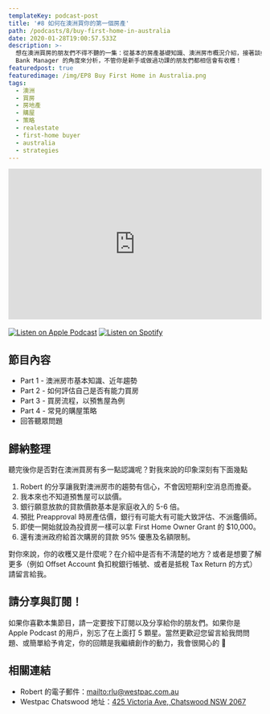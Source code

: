 ```yaml
---
templateKey: podcast-post
title: '#8 如何在澳洲買你的第一個房產'
path: /podcasts/8/buy-first-home-in-australia
date: 2020-01-28T19:00:57.533Z
description: >-
  想在澳洲買房的朋友們不得不聽的一集：從基本的房產基礎知識、澳洲房市概況介紹，接著談如何評估自己是否有能力扛房貸，最後分享買預售屋的步驟。從專業的銀行經理 
  Bank Manager 的角度來分析，不管你是新手或做過功課的朋友們都相信會有收穫！
featuredpost: true
featuredimage: /img/EP8 Buy First Home in Australia.png
tags:
  - 澳洲
  - 買房
  - 房地產
  - 購屋
  - 策略
  - realestate
  - first-home buyer
  - australia
  - strategies
---
```

<iframe width="100%" height="300" scrolling="no" frameborder="no" allow="autoplay" src="https://w.soundcloud.com/player/?url=https%3A//api.soundcloud.com/tracks/748385365%3Fsecret_token%3Ds-N9BWE&color=%2346b0e7&auto_play=false&hide_related=false&show_comments=true&show_user=true&show_reposts=false&show_teaser=true&visual=true"></iframe>﻿

[![Listen on Apple Podcast](/img/apple_badge.svg)](https://podcasts.apple.com/au/podcast/8-%E5%A6%82%E4%BD%95%E5%9C%A8%E6%BE%B3%E6%B4%B2%E8%B2%B7%E4%BD%A0%E7%9A%84%E7%AC%AC%E4%B8%80%E5%80%8B%E6%88%BF%E7%94%A2/id1479619488?i=1000463941386) [![Listen on Spotify](/img/spotify-badge-165x40.svg)](https://open.spotify.com/episode/1W6UhWJiVwBvr7yLhCejAk)

## 節目內容

* Part 1 - 澳洲房市基本知識、近年趨勢
* Part 2 - 如何評估自己是否有能力買房
* Part 3 - 買房流程，以預售屋為例
* Part 4 - 常見的購屋策略
* 回答聽眾問題

## 歸納整理

聽完後你是否對在澳洲買房有多一點認識呢？對我來說的印象深刻有下面幾點

1. Robert 的分享讓我對澳洲房市的趨勢有信心，不會因短期利空消息而擔憂。
1. 我本來也不知道預售屋可以談價。
1. 銀行願意放款的貸款價款基本是家庭收入的 5-6 倍。
1. 預批 Preapproval 時房產估價，銀行有可能大有可能大致評估、不派鑑價師。
1. 即使一開始就設為投資房一樣可以拿 First Home Owner Grant 的 $10,000。
1. 還有澳洲政府給首次購房的貸款 95% 優惠及名額限制。

對你來說，你的收穫又是什麼呢？在介紹中是否有不淸楚的地方？或者是想要了解更多（例如 Offset Account 負扣稅銀行帳號、或者是抵稅 Tax Return 的方式）請留言給我。

## 請分享與訂閱！

如果你喜歡本集節目，請一定要按下訂閱以及分享給你的朋友們。如果你是 Apple Podcast 的用戶，別忘了在上面打 5 顆星。當然更歡迎您留言給我問問題、或簡單給予肯定，你的回饋是我繼續創作的動力，我會很開心的 🙏 

## 相關連結

* Robert 的電子郵件：[mailto:rlu@westpac.com.au](rlu@westpac.com.au) 
* Westpac Chatswood 地址：[425 Victoria Ave, Chatswood NSW 2067](https://goo.gl/maps/kif6UqGox8MsTf3e8)
